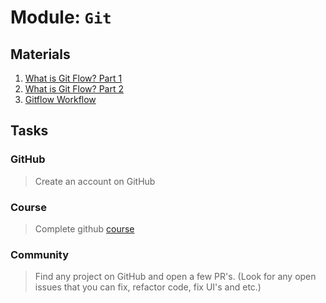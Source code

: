 # Module: `Git`

## Materials

1. [What is Git Flow? Part 1]([https://www.youtube.com/watch?v=6LhTe8Mz6jM)
2. [What is Git Flow? Part 2](https://www.youtube.com/watch?v=z53JJ7P78Vc)
3. [Gitflow Workflow](https://www.atlassian.com/git/tutorials/comparing-workflows/gitflow-workflow)

## Tasks

### GitHub
> Create an account on GitHub

### Course
> Complete github [course](https://try.github.io/levels/1/challenges/1)

### Community
> Find any project on GitHub and open a few PR's. (Look for any open issues that you can fix, refactor code, fix UI's and etc.)